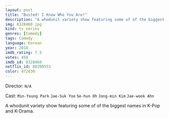 ```yaml
---
layout: post
title: "Busted! I Know Who You Are!"
description: "A whodunit variety show featuring some of of the biggest names in K-Pop and K-Drama..."
img: 8328460.jpg
kind: tv series
genres: [Comedy]
tags: Comedy 
language: Korean
year: 2018
imdb_rating: 7.5
votes: 458
imdb_id: 8328460
netflix_id: 80209553
color: 472d30
---
```

Director: `N/A`  

Cast: `Min-Young Park` `Jae-Suk Yoo` `Se-hun Oh` `Jong-min Kim` `Jae-wook Ahn` 

A whodunit variety show featuring some of of the biggest names in K-Pop and K-Drama.